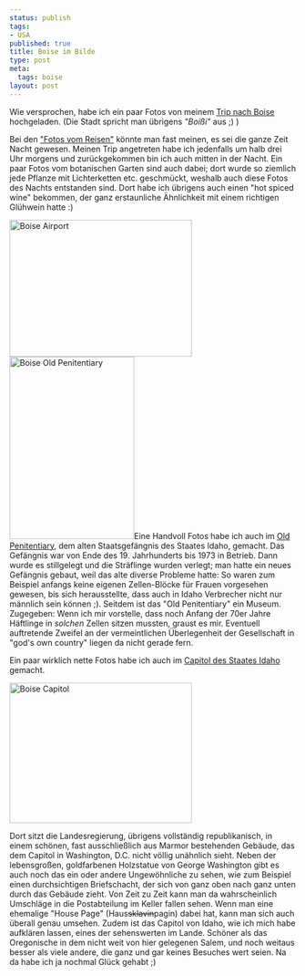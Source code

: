 ```yaml
--- 
status: publish
tags: 
- USA
published: true
title: Boise im Bilde
type: post
meta: 
  tags: boise
layout: post
---
```

Wie versprochen, habe ich ein paar Fotos von meinem <a href="http://fredericiana.de/archives/2006/01/05/verschollen-im-gem-state/">Trip nach Boise</a> hochgeladen. (Die Stadt spricht man übrigens <em>"Boißi"</em> aus ;) )

Bei den <a href="http://pics.magenson.de/v/usa2005/0512boise/">"Fotos vom Reisen"</a> könnte man fast meinen, es sei die ganze Zeit Nacht gewesen. Meinen Trip angetreten habe ich jedenfalls um halb drei Uhr morgens und zurückgekommen bin ich auch mitten in der Nacht. Ein paar Fotos vom botanischen Garten sind auch dabei; dort wurde so ziemlich jede Pflanze mit Lichterketten etc. geschmückt, weshalb auch diese Fotos des Nachts entstanden sind. Dort habe ich übrigens auch einen "hot spiced wine" bekommen, der ganz erstaunliche Ähnlichkeit mit einem richtigen Glühwein hatte :)

<img src="http://fredericiana.de/uploads/0512-boise-flight.jpg" width="320" height="240" alt="Boise Airport" title="Boise Airport" class="centered" />

<!--more--><img src="http://fredericiana.de/uploads/0512-boise-oldpenitentiary.jpg" width="219" height="320" alt="Boise Old Penitentiary" title="Boise Old Penitentiary" class="alignright" />Eine Handvoll Fotos habe ich auch im <a href="http://pics.magenson.de/v/usa2005/0512boise_old_penitentiary/">Old Penitentiary</a>, dem alten Staatsgefängnis des Staates Idaho, gemacht. Das Gefängnis war von Ende des 19. Jahrhunderts bis 1973 in Betrieb. Dann wurde es stillgelegt und die Sträflinge wurden verlegt; man hatte ein neues Gefängnis gebaut, weil das alte diverse Probleme hatte: So waren zum Beispiel anfangs keine eigenen Zellen-Blöcke für Frauen vorgesehen gewesen, bis sich herausstellte, dass auch in Idaho Verbrecher nicht nur männlich sein können ;). Seitdem ist das "Old Penitentiary" ein Museum. Zugegeben: Wenn ich mir vorstelle, dass noch Anfang der 70er Jahre Häftlinge in <em>solchen</em> Zellen sitzen mussten, graust es mir. Eventuell auftretende Zweifel an der vermeintlichen Überlegenheit der Gesellschaft in "god's own country" liegen da nicht gerade fern.

Ein paar wirklich nette Fotos habe ich auch im <a href="http://pics.magenson.de/v/usa2005/0512boise_capitol/">Capitol des Staates Idaho</a> gemacht.

<img src="http://fredericiana.de/uploads/0512-boise-capitol.jpg" width="320" height="246" alt="Boise Capitol" title="Boise Capitol" class="centered" />

Dort sitzt die Landesregierung, übrigens vollständig republikanisch, in einem schönen, fast ausschließlich aus Marmor bestehenden Gebäude, das dem Capitol in Washington, D.C. nicht völlig unähnlich sieht. Neben der lebensgroßen, goldfarbenen Holzstatue von George Washington gibt es auch noch das ein oder andere Ungewöhnliche zu sehen, wie zum Beispiel einen durchsichtigen Briefschacht, der sich von ganz oben nach ganz unten durch das Gebäude zieht. Von Zeit zu Zeit kann man da wahrscheinlich Umschläge in die Postabteilung im Keller fallen sehen. Wenn man eine ehemalige "House Page" (Haus<del>sklavin</del>pagin) dabei hat, kann man sich auch überall genau umsehen. Zudem ist das Capitol von Idaho, wie ich mich habe aufklären lassen, eines der sehenswerten im Lande. Schöner als das Oregonische in dem nicht weit von hier gelegenen Salem, und noch weitaus besser als viele andere, die ganz und gar keines Besuches wert seien. Na da habe ich ja nochmal Glück gehabt ;)
